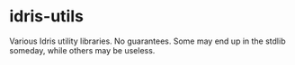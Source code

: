 idris-utils
===========

Various Idris utility libraries. No guarantees. Some may end up in the stdlib someday, while others may be useless.
